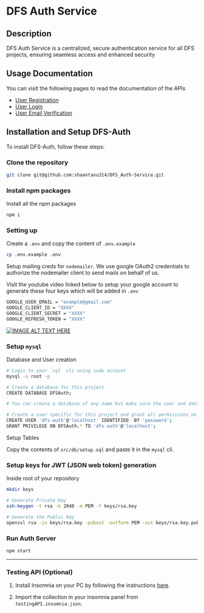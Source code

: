 # DFS Auth Service

## Description

DFS Auth Service is a centralized, secure authentication service for all DFS projects, ensuring seamless access and enhanced security

## Usage Documentation

You can visit the following pages to read the documentation of the APIs

- [User Registration](./documentation/userRegistration.md)
- [User Login](./documentation/userLogin.md)
- [User Email Verification ](./documentation/emailVerification.md)

## Installation and Setup DFS-Auth

To install DFS-Auth, follow these steps:

### Clone the repository

```bash
git clone git@github.com:shaantanu314/DFS_Auth-Service.git
```

### Install npm packages

Install all the npm packages

```bash
npm i
```

### Setting up

Create a `.env` and copy the content of `.env.example`

```bash
cp .env.example .env
```

Setup mailing creds for `nodemailer`. We use google OAuth2 credentials to authorize the nodemailer client to send mails on behalf of us.

Visit the youtube video linked below to setup your google account to generate these four keys which will be added in `.env`

```bash
GOOGLE_USER_EMAIL = "example@gmail.com"
GOOGLE_CLIENT_ID = "XXXX"
GOOGLE_CLIENT_SECRET = "XXXX"
GOOGLE_REFRESH_TOKEN = "XXXX"
```

[![IMAGE ALT TEXT HERE](https://img.youtube.com/vi/18qA61bpfUs/0.jpg)](https://www.youtube.com/watch?v=18qA61bpfUs)

### Setup `mysql`

Database and User creation

```bash
# Login to your `sql` cli using sudo account
mysql -u root -p

# Create a database for this project
CREATE DATABASE DFSAuth;

# You can create a database of any name but make sure the user and database name are properly set in .env

# Create a user specific for this project and grant all permissions on this newly created database
CREATE USER 'dfs-auth'@'localhost' IDENTIFIED  BY 'password';
GRANT PRIVILEGE ON DFSAuth.* TO 'dfs-auth'@'localhost';
```

Setup Tables

Copy the contents of `src/db/setup.sql` and paste it in the `mysql` cli.

### Setup keys for JWT (JSON web token) generation

Inside root of your repository

```bash
mkdir keys

# Generate Private Key
ssh-keygen -t rsa -b 2048 -m PEM -f keys/rsa.key

# Generate the Public Key
openssl rsa -in keys/rsa.key -pubout -outform PEM -out keys/rsa.key.pub
```

### Run Auth Server

```bash
npm start
```

---

### Testing API (Optional)

1. Install Insomnia on your PC by following the instructions [here](https://docs.insomnia.rest/insomnia/install).

2. Import the collection in your insomnia panel from `testingAPI.insomnia.json`.
